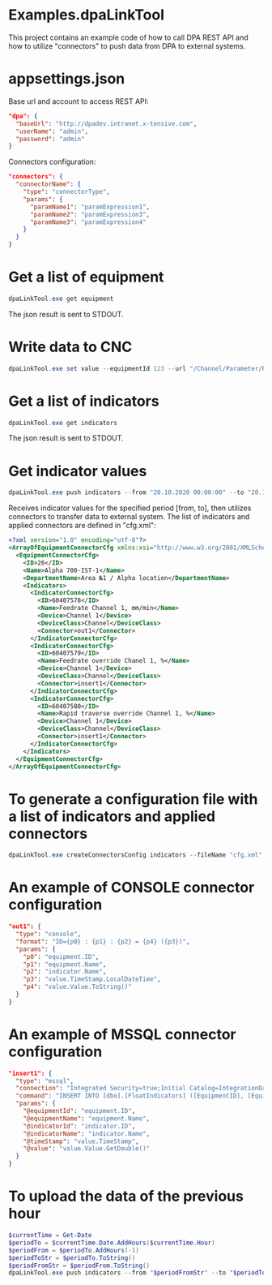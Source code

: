 # Examples.dpaLinkTool

This project contains an example code of how to call DPA REST API and how to utilize "connectors" to push data from DPA to external systems.

# appsettings.json

Base url and account to access REST API:
```json
"dpa": {
  "baseUrl": "http://dpadev.intranet.x-tensive.com",
  "userName": "admin",
  "password": "admin"
}
```

Connectors configuration:
```json
"connectors": {
  "connectorName": {
    "type": "connectorType",
    "params": {
      "paramName1": "paramExpression1",
      "paramName2": "paramExpression3",
      "paramName3": "paramExpression4"
    }
  } 
}
```

# Get a list of equipment

```powershell
dpaLinkTool.exe get equipment
```
The json result is sent to STDOUT.

# Write data to CNC

```powershell
dpaLinkTool.exe set value --equipmentId 123 --url "/Channel/Parameter/R[123]" --value "3.14"
```

# Get a list of indicators

```powershell
dpaLinkTool.exe get indicators
```
The json result is sent to STDOUT.

# Get indicator values

```powershell
dpaLinkTool.exe push indicators --from "20.10.2020 00:00:00" --to "20.10.2020 04:00:00" --cfg "cfg.xml"
```
Receives indicator values for the specified period [from, to], then utilizes connectors to transfer data to external system. The list of indicators and applied connectors are defined in "cfg.xml":

```xml
<?xml version="1.0" encoding="utf-8"?>
<ArrayOfEquipmentConnectorCfg xmlns:xsi="http://www.w3.org/2001/XMLSchema-instance" xmlns:xsd="http://www.w3.org/2001/XMLSchema">
  <EquipmentConnectorCfg>
    <ID>26</ID>
    <Name>Alpha 700-IST-1</Name>
    <DepartmentName>Area №1 / Alpha location</DepartmentName>
    <Indicators>
      <IndicatorConnectorCfg>
        <ID>60407578</ID>
        <Name>Feedrate Channel 1, mm/min</Name>
        <Device>Channel 1</Device>
        <DeviceClass>Channel</DeviceClass>
        <Connector>out1</Connector>
      </IndicatorConnectorCfg>
      <IndicatorConnectorCfg>
        <ID>60407579</ID>
        <Name>Feedrate override Chanel 1, %</Name>
        <Device>Channel 1</Device>
        <DeviceClass>Channel</DeviceClass>
        <Connector>insert1</Connector>
      </IndicatorConnectorCfg>
      <IndicatorConnectorCfg>
        <ID>60407580</ID>
        <Name>Rapid traverse override Channel 1, %</Name>
        <Device>Channel 1</Device>
        <DeviceClass>Channel</DeviceClass>
        <Connector>insert1</Connector>
      </IndicatorConnectorCfg>
    </Indicators>
  </EquipmentConnectorCfg>
</ArrayOfEquipmentConnectorCfg>
```

# To generate a configuration file with a list of indicators and applied connectors

```powershell
dpaLinkTool.exe createConnectorsConfig indicators --fileName "cfg.xml"
```

# An example of CONSOLE connector configuration

```json
"out1": {
  "type": "console",
  "format": "ID={p0} : {p1} : {p2} = {p4} ({p3})",
  "params": {
    "p0": "equipment.ID",
    "p1": "equipment.Name",
    "p2": "indicator.Name",
    "p3": "value.TimeStamp.LocalDateTime",
    "p4": "value.Value.ToString()"
  }
}
```
# An example of MSSQL connector configuration

```json
"insert1": {
  "type": "mssql",
  "connection": "Integrated Security=true;Initial Catalog=IntegrationData;Server=.",
  "command": "INSERT INTO [dbo].[FloatIndicators] ([EquipmentID], [EquipmentName], [IndicatorID], [IndicatorName], [TimeStamp], [Value]) VALUES (@equipmentId, @equipmentName, @indicatorId, @indicatorName, @timeStamp, @value)",
  "params": {
    "@equipmentId": "equipment.ID",
    "@equipmentName": "equipment.Name",
    "@indicatorId": "indicator.ID",
    "@indicatorName": "indicator.Name",
    "@timeStamp": "value.TimeStamp",
    "@value": "value.Value.GetDouble()"
  }
}
```

# To upload the data of the previous hour
```powershell
$currentTime = Get-Date
$periodTo = $currentTime.Date.AddHours($currentTime.Hour)
$periodFrom = $periodTo.AddHours(-1)
$periodToStr = $periodTo.ToString()
$periodFromStr = $periodFrom.ToString()
dpaLinkTool.exe push indicators --from "$periodFromStr" --to "$periodToStr" --cfg "cfg.xml"
```
